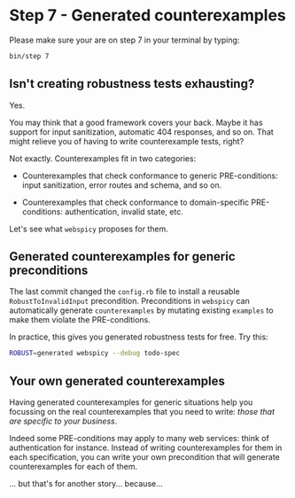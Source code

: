 # Step 7 - Generated counterexamples

Please make sure your are on step 7 in your terminal by typing:

```bash
bin/step 7
```

## Isn't creating robustness tests exhausting?

Yes.

You may think that a good framework covers your back. Maybe it has support for input sanitization, automatic 404 responses, and so on. That might relieve you of having to write counterexample tests, right?

Not exactly. Counterexamples fit in two categories:

* Counterexamples that check conformance to generic PRE-conditions: input sanitization, error routes and schema, and so on.

* Counterexamples that check conformance to domain-specific PRE-conditions: authentication, invalid state, etc.

Let's see what `webspicy` proposes for them.

## Generated counterexamples for generic preconditions

The last commit changed the `config.rb` file to install a reusable `RobustToInvalidInput` precondition. Preconditions in `webspicy` can automatically generate `counterexamples` by mutating existing `examples` to make them violate the PRE-conditions.

In practice, this gives you generated robustness tests for free. Try this:

```bash
ROBUST=generated webspicy --debug todo-spec
```

## Your own generated counterexamples

Having generated counterexamples for generic situations help you focussing on the real counterexamples that you need to write: *those that are specific to your business*.

Indeed some PRE-conditions may apply to many web services: think of authentication for instance. Instead of writing counterexamples for them in each specification, you can write your own precondition that will generate counterexamples for each of them.

... but that's for another story... because...
